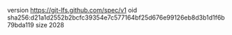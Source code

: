 version https://git-lfs.github.com/spec/v1
oid sha256:d21a1d2552b2bcfc39354e7c577164bf25d676e99126eb8d3b1d1f6b79bda119
size 2028
